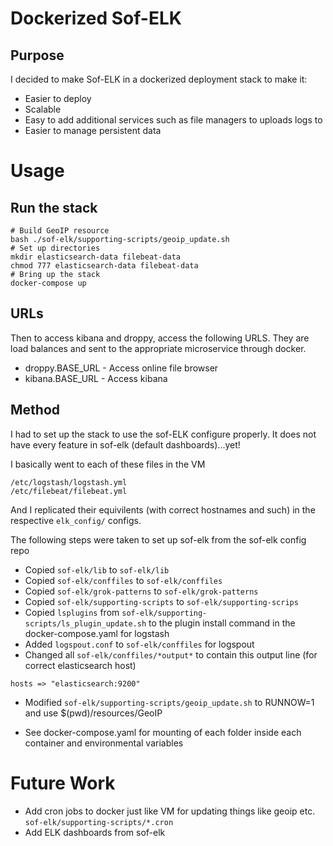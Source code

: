 # Dockerized Sof-ELK

## Purpose

I decided to make Sof-ELK in a dockerized deployment stack to make it:

* Easier to deploy
* Scalable
* Easy to add additional services such as file managers to uploads logs to
* Easier to manage persistent data


# Usage

## Run the stack

```
# Build GeoIP resource
bash ./sof-elk/supporting-scripts/geoip_update.sh
# Set up directories
mkdir elasticsearch-data filebeat-data
chmod 777 elasticsearch-data filebeat-data
# Bring up the stack
docker-compose up
```

## URLs

Then to access kibana and droppy, access the following URLS.  They are load balances and sent to the appropriate microservice through docker.

* droppy.BASE_URL - Access online file browser
* kibana.BASE_URL - Access kibana


## Method

I had to set up the stack to use the sof-ELK configure properly.  It does not have every feature in sof-elk (default dashboards)...yet!

I basically went to each of these files in the VM
```
/etc/logstash/logstash.yml
/etc/filebeat/filebeat.yml
```
And I replicated their equivilents (with correct hostnames and such) in the respective `elk_config/` configs.

The following steps were taken to set up sof-elk from the sof-elk config repo

* Copied `sof-elk/lib` to `sof-elk/lib`
* Copied `sof-elk/conffiles` to `sof-elk/conffiles`
* Copied `sof-elk/grok-patterns` to `sof-elk/grok-patterns`
* Copied `sof-elk/supporting-scripts` to `sof-elk/supporting-scrips`
* Copied `lsplugins` from `sof-elk/supporting-scripts/ls_plugin_update.sh` to the plugin install command in the docker-compose.yaml for logstash
* Added `logspout.conf` to `sof-elk/conffiles` for logspout
* Changed all `sof-elk/conffiles/*output*` to contain this output line (for correct elasticsearch host)
```
hosts => "elasticsearch:9200"
```
* Modified `sof-elk/supporting-scripts/geoip_update.sh` to RUNNOW=1 and use $(pwd)/resources/GeoIP

* See docker-compose.yaml for mounting of each folder inside each container and environmental variables


# Future Work

* Add cron jobs to docker just like VM for updating things like geoip etc. `sof-elk/supporting-scripts/*.cron`
* Add ELK dashboards from sof-elk